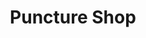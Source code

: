 ---
title: "Puncture Shop"
url: /karachi/puncture-shop-w3fq-7m9-qumar-square-block-2-gulshan-e-iqbal-karachi-karachi-city-sindh-75300-pakistan/
shop: Reifen
---
